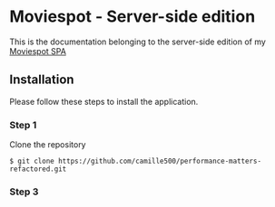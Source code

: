 # Moviespot - Server-side edition

This is the documentation belonging to the server-side edition of my [Moviespot SPA](http://camille-sebastien.com/moviespot/)

## Installation

Please follow these steps to install the application.

### Step 1
Clone the repository

```
$ git clone https://github.com/camille500/performance-matters-refactored.git
```

### Step 3
